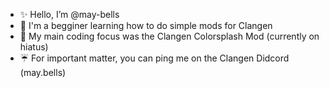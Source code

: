 - ✨ Hello, I’m @may-bells
- 🌱 I'm a begginer learning how to do simple mods for Clangen
- 🌸 My main coding focus was the Clangen Colorsplash Mod (currently on hiatus)
- ☔️ For important matter, you can ping me on the Clangen Didcord (may.bells)

<!---
may-bells/may-bells is a ✨ special ✨ repository because its `README.md` (this file) appears on your GitHub profile.
You can click the Preview link to take a look at your changes.
--->
